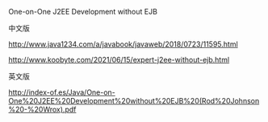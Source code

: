 
One-on-One J2EE Development without EJB

中文版

http://www.java1234.com/a/javabook/javaweb/2018/0723/11595.html

http://www.koobyte.com/2021/06/15/expert-j2ee-without-ejb.html

英文版

http://index-of.es/Java/One-on-One%20J2EE%20Development%20without%20EJB%20(Rod%20Johnson%20-%20Wrox).pdf

